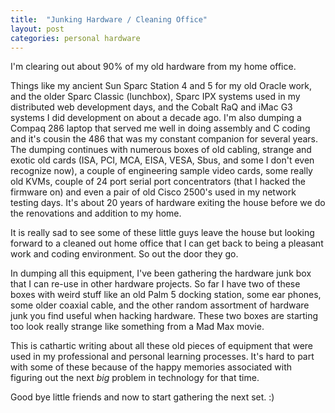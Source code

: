 ```yaml
---
title:  "Junking Hardware / Cleaning Office"
layout: post
categories: personal hardware
---
```


I'm clearing out about 90% of my old hardware from my home office.

Things like my ancient Sun Sparc Station 4 and 5 for my old Oracle work, and the older Sparc Classic (lunchbox), Sparc IPX systems used in my distributed web development days, and the Cobalt RaQ and iMac G3 systems I did development on about a decade ago.  I'm also dumping a Compaq 286 laptop that served me well in doing assembly and C coding and it's cousin the 486 that was my constant companion for several years. The dumping continues with numerous boxes of old cabling, strange and exotic old cards (ISA, PCI, MCA, EISA, VESA, Sbus, and some I don't even recognize now), a couple of engineering sample video cards, some really old KVMs, couple of 24 port serial port concentrators (that I hacked the firmware on) and even a pair of old Cisco 2500's used in my network testing days. It's about 20 years of hardware exiting the house before we do the renovations and addition to my home.

It is really sad to see some of these little guys leave the house but looking forward to a cleaned out home office that I can get back to being a pleasant work and coding environment.  So out the door they go.

In dumping all this equipment, I've been gathering the hardware junk box that I can re-use in other hardware projects.  So far I have two of these boxes with weird stuff like an old Palm 5 docking station, some ear phones, some older coaxial cable, and the other random assortment of hardware junk you find useful when hacking hardware. These two boxes are starting too look really strange like something from a Mad Max movie.

This is cathartic writing about all these old pieces of equipment that were used in my professional and personal learning processes. It's hard to part with some of these because of the happy memories associated with figuring out the next *big* problem in technology for that time.

Good bye little friends and now to start gathering the next set. :)
